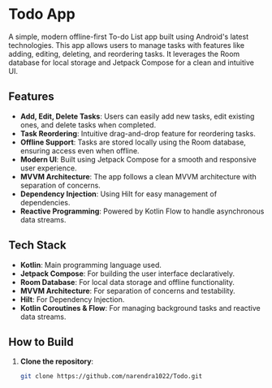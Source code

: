 # Todo App

A simple, modern offline-first To-do List app built using Android's latest technologies. This app allows users to manage tasks with features like adding, editing, deleting, and reordering tasks. It leverages the Room database for local storage and Jetpack Compose for a clean and intuitive UI.

## Features
- **Add, Edit, Delete Tasks**: Users can easily add new tasks, edit existing ones, and delete tasks when completed.
- **Task Reordering**: Intuitive drag-and-drop feature for reordering tasks.
- **Offline Support**: Tasks are stored locally using the Room database, ensuring access even when offline.
- **Modern UI**: Built using Jetpack Compose for a smooth and responsive user experience.
- **MVVM Architecture**: The app follows a clean MVVM architecture with separation of concerns.
- **Dependency Injection**: Using Hilt for easy management of dependencies.
- **Reactive Programming**: Powered by Kotlin Flow to handle asynchronous data streams.

## Tech Stack
- **Kotlin**: Main programming language used.
- **Jetpack Compose**: For building the user interface declaratively.
- **Room Database**: For local data storage and offline functionality.
- **MVVM Architecture**: For separation of concerns and testability.
- **Hilt**: For Dependency Injection.
- **Kotlin Coroutines & Flow**: For managing background tasks and reactive data streams.

## How to Build
1. **Clone the repository**:
   ```bash
   git clone https://github.com/narendra1022/Todo.git
